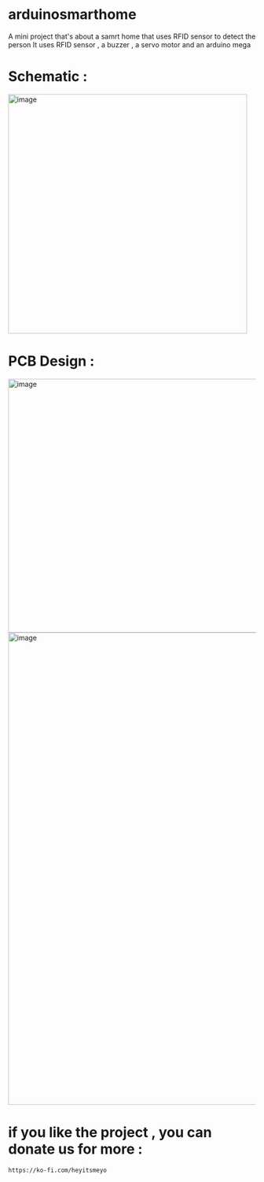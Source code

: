 # arduinosmarthome

A mini project that's about a samrt home that uses RFID sensor to detect the person
It uses RFID sensor , a buzzer , a servo motor and an arduino mega 


# Schematic : 


<img width="486" alt="image" src="https://github.com/user-attachments/assets/ba409b6c-c058-40a7-aa19-12b238bd6d86" />



# PCB Design :

<img width="515" alt="image" src="https://github.com/user-attachments/assets/5b33fb83-1139-4447-96f9-7934fa7b41db" />


<img width="959" alt="image" src="https://github.com/user-attachments/assets/088c849c-e794-47c6-a455-57d43ca5a42c" />


# if you like the project , you can donate us for more : 

    https://ko-fi.com/heyitsmeyo
